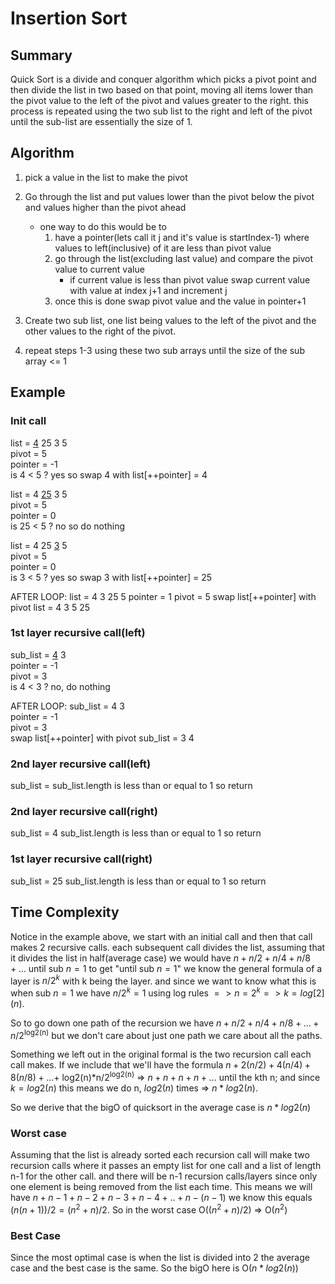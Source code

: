 # Insertion Sort

## Summary

Quick Sort is a divide and conquer algorithm which picks a pivot point and then divide the list in two based on that point, moving all items lower than the pivot value to the left of the pivot and values greater to the right. this process is repeated using the two sub list to the right and left of the pivot until the sub-list are essentially the size of 1.

## Algorithm

1. pick a value in the list to make the pivot

2. Go through the list and put values lower than the pivot below the pivot and values higher than the pivot ahead

   - one way to do this would be to
     1. have a pointer(lets call it j and it's value is startIndex-1) where values to left(inclusive) of it are less than pivot value
     2. go through the list(excluding last value) and compare the pivot value to current value
        - if current value is less than pivot value swap current value with value at index j+1 and increment j
     3. once this is done swap pivot value and the value in pointer+1

3. Create two sub list, one list being values to the left of the pivot and the other values to the right of the pivot.

4. repeat steps 1-3 using these two sub arrays until the size of the sub array <= 1

## Example

### Init call

list = <ins>4</ins> 25 3 5  
pivot = 5  
pointer = -1  
is 4 < 5 ? yes so swap 4 with list[++pointer] = 4

list = 4 <ins>25</ins> 3 5  
pivot = 5  
pointer = 0  
is 25 < 5 ? no so do nothing

list = 4 25 <ins>3</ins> 5  
pivot = 5  
pointer = 0  
is 3 < 5 ? yes so swap 3 with list[++pointer] = 25

AFTER LOOP:
list = 4 3 25 5
pointer = 1
pivot = 5
swap list[++pointer] with pivot
list = 4 3 5 25

### 1st layer recursive call(left)

sub_list = <ins>4</ins> 3  
pointer = -1  
pivot = 3  
is 4 < 3 ? no, do nothing

AFTER LOOP:
sub_list = 4 3  
pointer = -1  
pivot = 3  
swap list[++pointer] with pivot
sub_list = 3 4

### 2nd layer recursive call(left)

sub_list =
sub_list.length is less than or equal to 1 so return

### 2nd layer recursive call(right)

sub_list = 4
sub_list.length is less than or equal to 1 so return

### 1st layer recursive call(right)

sub_list = 25
sub_list.length is less than or equal to 1 so return

## Time Complexity

Notice in the example above, we start with an initial call and then that call makes 2 recursive calls. each subsequent call divides the list, assuming that it divides the list in half(average case) we would have $n+n/2+n/4+n/8+...$ until sub $n=1$ to get "until sub $n=1$" we know the general formula of a layer is $n/2^k$ with k being the layer. and since we want to know what this is when sub $n=1$ we have $n/2^k = 1$ using log rules $=> n = 2^k => k=log[2](n)$.

So to go down one path of the recursion we have $n+n/2+n/4+n/8+...+n/2$<sup>log2(n)</sup> but we don't care about just one path we care about all the paths.

Something we left out in the original formal is the two recursion call each call makes. If we include that we'll have the formula
$n+2(n/2)+4(n/4)+8(n/8)+...+$ log2(n)\*n/2<sup>log2(n)</sup> => $n+n+n+n+...$ until the kth n; and since $k = log2(n)$ this means we do n, $log2(n)$ times => $n*log2(n)$.

So we derive that the bigO of quicksort in the average case is $n*log2(n)$

### Worst case

Assuming that the list is already sorted each recursion call will make two recursion calls where it passes an empty list for one call and a list of length n-1 for the other call. and there will be n-1 recursion calls/layers since only one element is being removed from the list each time. This means we will have
$n+n-1+n-2+n-3+n-4+..+n-(n-1)$ we know this equals $(n(n+1))/2 = (n^2+n)/2$. So in the worst case O($(n^2+n)/2$) => O($n^2$)

### Best Case

Since the most optimal case is when the list is divided into 2 the average case and the best case is the same. So the bigO here is O($n*log2(n)$)
